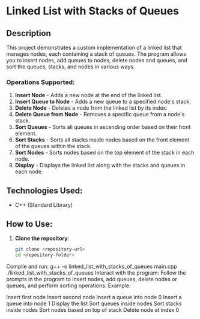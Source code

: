 # Linked List with Stacks of Queues

## Description
This project demonstrates a custom implementation of a linked list that manages nodes, each containing a stack of queues. The program allows you to insert nodes, add queues to nodes, delete nodes and queues, and sort the queues, stacks, and nodes in various ways.

### Operations Supported:
1. **Insert Node** - Adds a new node at the end of the linked list.
2. **Insert Queue to Node** - Adds a new queue to a specified node's stack.
3. **Delete Node** - Deletes a node from the linked list by its index.
4. **Delete Queue from Node** - Removes a specific queue from a node's stack.
5. **Sort Queues** - Sorts all queues in ascending order based on their front element.
6. **Sort Stacks** - Sorts all stacks inside nodes based on the front element of the queues within the stack.
7. **Sort Nodes** - Sorts nodes based on the top element of the stack in each node.
8. **Display** - Displays the linked list along with the stacks and queues in each node.

## Technologies Used:
- C++ (Standard Library)

## How to Use:
1. **Clone the repository**:
   ```bash
   git clone <repository-url>
   cd <repository-folder>
Compile and run:
g++ -o linked_list_with_stacks_of_queues main.cpp
./linked_list_with_stacks_of_queues
Interact with the program: Follow the prompts in the program to insert nodes, add queues, delete nodes or queues, and perform sorting operations.
Example:

Insert first node
Insert second node
Insert a queue into node 0
Insert a queue into node 1
Display the list
Sort queues inside nodes
Sort stacks inside nodes
Sort nodes based on top of stack
Delete node at index 0